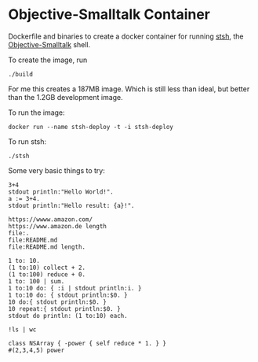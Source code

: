 # Objective-Smalltalk Container
Dockerfile and binaries to create a docker container for running [stsh](http://objective.st/Scripting/), the [Objective-Smalltalk](http://objective.st) shell.

To create the image, run 

```
./build 
```
For me this creates a 187MB image.   Which is still less than ideal, but better than the 1.2GB development image.

To run the image:

```
docker run --name stsh-deploy -t -i stsh-deploy 
```

To run stsh:

```
./stsh
```

Some very basic things to try:

```
3+4
stdout println:"Hello World!".
a := 3+4.
stdout println:"Hello result: {a}!".

https://wwww.amazon.com/
https://www.amazon.de length
file:.
file:README.md
file:README.md length.

1 to: 10.
(1 to:10) collect + 2.
(1 to:100) reduce + 0.
1 to: 100 | sum.
1 to:10 do: { :i | stdout println:i. }
1 to:10 do: { stdout println:$0. }
10 do:{ stdout println:$0. }
10 repeat:{ stdout println:$0. }
stdout do println: (1 to:10) each.

!ls | wc

class NSArray { -power { self reduce * 1. } } 
#(2,3,4,5) power

```


